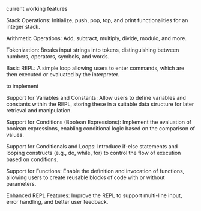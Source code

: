
current working features

Stack Operations: Initialize, push, pop, top, and print functionalities for an integer stack.

Arithmetic Operations: Add, subtract, multiply, divide, modulo, and more.

Tokenization: Breaks input strings into tokens, distinguishing between numbers, operators, symbols, and words.

Basic REPL: A simple loop allowing users to enter commands, which are then executed or evaluated by the interpreter.

to implement 

Support for Variables and Constants: Allow users to define variables and constants within the REPL, storing these in a suitable data structure for later retrieval and manipulation.

Support for Conditions (Boolean Expressions): Implement the evaluation of boolean expressions, enabling conditional logic based on the comparison of values.

Support for Conditionals and Loops: Introduce if-else statements and looping constructs (e.g., do, while, for) to control the flow of execution based on conditions.

Support for Functions: Enable the definition and invocation of functions, allowing users to create reusable blocks of code with or without parameters.

Enhanced REPL Features: Improve the REPL to support multi-line input, error handling, and better user feedback.
